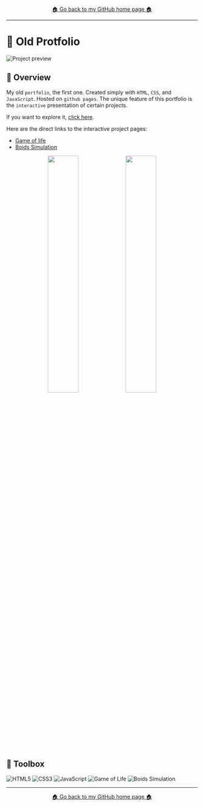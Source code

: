 <p align="center">
  <a href="https://github.com/Raseraa0">
   🏠 Go back to my GitHub home page 🏠 
  </a>
</p>

---

# 📌 Old Protfolio

![Project preview](./img/preview.png)

## 📝 Overview

My old `portfolio`, the first one. Created simply with `HTML`, `CSS`, and `JavaScript`. Hosted on `github pages`. The unique feature of this portfolio is the `interactive` presentation of certain projects.

If you want to explore it, [click here](https://raseraa0.github.io/portfolio-legacy).

Here are the direct links to the interactive project pages:
- [Game of life](https://raseraa0.github.io/portfolio-legacy/projects/game-of-life/)
- [Boids Simulation](https://raseraa0.github.io/portfolio-legacy/projects/boids-simulation/)

<p align="center">
  <img src="./img/preview-gol.png" width="40%"/>
  <img src="./img/preview-bs.png" width="40%"/>
</p>

## 🧰 Toolbox

![HTML5](https://img.shields.io/badge/HTML5-E34F26?style=for-the-badge&logo=html5&logoColor=white)
![CSS3](https://img.shields.io/badge/CSS3-1572B6?style=for-the-badge&logo=css3&logoColor=white)
![JavaScript](https://img.shields.io/badge/JavaScript-F7DF1E?style=for-the-badge&logo=javascript&logoColor=black)
![Game of Life](https://img.shields.io/badge/Game_of_Life-4CAF50?style=for-the-badge&logo=matrix&logoColor=white)
![Boids Simulation](https://img.shields.io/badge/Boids_Simulation-9C27B0?style=for-the-badge&logo=swarm&logoColor=white)

---
<p align="center">
  <a href="https://github.com/Raseraa0">
   🏠 Go back to my GitHub home page 🏠 
  </a>
</p>
